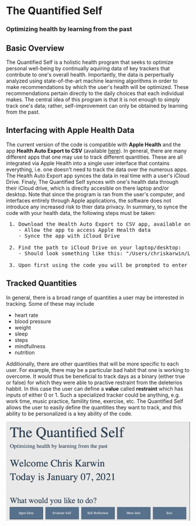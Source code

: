 # The Quantified Self 
### Optimizing health by learning from the past

## Basic Overview <br />
The Quantified Self is a holistic health program that seeks to optimize personal well-being by continually aquiring data of key trackers that contribute to one's overall health. Importantly, the data is perpertually analyzed using state-of-the-art machine learning algorithms in order to make recommendations by which the user's health will be optimized. These recommendations pertain directly to the daily choices that each individual makes. The central idea of this program is that it is not enough to simply track one's data; rather, self-improvement can only be obtained by learning from the past. 

## Interfacing with Apple Health Data <br />

The current version of the code is compatible with **Apple Health** and the app **Health Auto Export to CSV** (available [here](https://apps.apple.com/us/app/health-auto-export-to-csv/id1115567069)). In general, there are many different apps that one may use to track different quantities. These are all integrated via Apple Health into a single user interface that contains everything, i.e. one doesn't need to track the data over the numerous apps. The Health Auto Export app synces the data in real time with a user's iCloud Drive. Finaly, The Quantified Self synces with one's health data through their iCloud drive, which is direclty accesible on there laptop and/or desktop. Note that since the program is ran from the user's computer, and interfaces entirely through Apple applications, the software does not introduce any increased risk to thier data privacy. In summary, to synce the code with your health data, the following steps must be taken:


<pre>
 1. Download the Health Auto Export to CSV app, available on Apple iPhone and Apple Watch
    - Allow the app to access Apple Health data
    - Synce the app with iCloud Drive
  
 2. Find the path to iCloud Drive on your laptop/desktop:
    - Should look something like this: "/Users/chriskarwin/Library/Mobile Documents/iCloud~com~ifunography~HealthExport/Documents/"
  
 3. Upon first using the code you will be prompted to enter the above path 
</pre>

## Tracked Quantities <br />

In general, there is a broad range of quantities a user may be interested in tracking. Some of these may include

* heart rate
* blood pressure
* weight
* sleep
* steps
* mindfullness
* nutrition

Additionally, there are other quantities that will be more specific to each user. For example, there may be a particular bad habit that one is working to overcome. It would thus be beneficial to track days as a binary (either true or false) for which they were able to practive restraint from the deleterios habbit. In this case the user can define a **value** called **restraint** which has inputs of either 0 or 1. Such a specialized tracker could be anything, e.g. work time, music practice, famility time, exercise, etc. The Quantified Self allows the user to easily define the quantities they want to track, and this ability to be personalized is a key ability of the code.   



<p align="center">
<img width="700"  src="main_gui.png">
</p>
